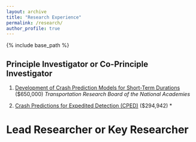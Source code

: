 ```yaml
---
layout: archive
title: "Research Experience"
permalink: /research/
author_profile: true
---
```


{% include base_path %}

## Principle Investigator or Co-Principle Investigator

1. [Development of Crash Prediction Models for Short-Term Durations](https://apps.trb.org/cmsfeed/TRBNetProjectDisplay.asp?ProjectID=4780) ($650,000)
   *Transportation Research Board of the National Academies*

1. [Crash Predictions for Expedited Detection (CPED)](https://www.transportation.gov/briefing-room/us-department-transportation-announces-over-3-million-roadway-safety-tools-0) ($294,942)
   * 

Lead Researcher or Key Researcher
==

